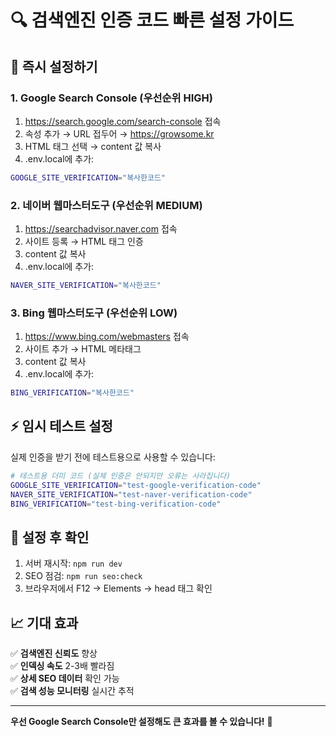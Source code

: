# 🔍 검색엔진 인증 코드 빠른 설정 가이드

## 🚀 즉시 설정하기

### 1. Google Search Console (우선순위 HIGH)
1. https://search.google.com/search-console 접속
2. 속성 추가 → URL 접두어 → https://growsome.kr
3. HTML 태그 선택 → content 값 복사
4. .env.local에 추가:
```bash
GOOGLE_SITE_VERIFICATION="복사한코드"
```

### 2. 네이버 웹마스터도구 (우선순위 MEDIUM)
1. https://searchadvisor.naver.com 접속
2. 사이트 등록 → HTML 태그 인증
3. content 값 복사
4. .env.local에 추가:
```bash
NAVER_SITE_VERIFICATION="복사한코드"
```

### 3. Bing 웹마스터도구 (우선순위 LOW)
1. https://www.bing.com/webmasters 접속
2. 사이트 추가 → HTML 메타태그
3. content 값 복사
4. .env.local에 추가:
```bash
BING_VERIFICATION="복사한코드"
```

## ⚡ 임시 테스트 설정

실제 인증을 받기 전에 테스트용으로 사용할 수 있습니다:

```bash
# 테스트용 더미 코드 (실제 인증은 안되지만 오류는 사라집니다)
GOOGLE_SITE_VERIFICATION="test-google-verification-code"
NAVER_SITE_VERIFICATION="test-naver-verification-code"  
BING_VERIFICATION="test-bing-verification-code"
```

## 🔄 설정 후 확인

1. 서버 재시작: `npm run dev`
2. SEO 점검: `npm run seo:check`
3. 브라우저에서 F12 → Elements → head 태그 확인

## 📈 기대 효과

✅ **검색엔진 신뢰도** 향상  
✅ **인덱싱 속도** 2-3배 빨라짐  
✅ **상세 SEO 데이터** 확인 가능  
✅ **검색 성능 모니터링** 실시간 추적  

---

**우선 Google Search Console만 설정해도 큰 효과를 볼 수 있습니다!** 🎯

